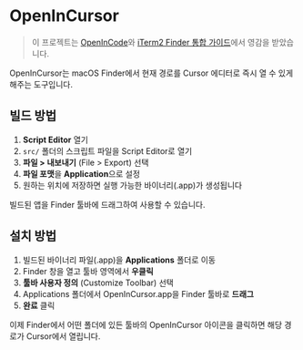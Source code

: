 # OpenInCursor

> 이 프로젝트는 [OpenInCode](https://github.com/sozercan/OpenInCode)와 [iTerm2 Finder 통합 가이드](https://schlining.medium.com/integrate-iterm2-v-3-with-your-macs-finder-f3825acd3e0b)에서 영감을 받았습니다.

OpenInCursor는 macOS Finder에서 현재 경로를 Cursor 에디터로 즉시 열 수 있게 해주는 도구입니다.

## 빌드 방법

1. **Script Editor** 열기
2. `src/` 폴더의 스크립트 파일을 Script Editor로 열기
3. **파일 > 내보내기** (File > Export) 선택
4. **파일 포맷**을 **Application**으로 설정
5. 원하는 위치에 저장하면 실행 가능한 바이너리(.app)가 생성됩니다

빌드된 앱을 Finder 툴바에 드래그하여 사용할 수 있습니다.

## 설치 방법

1. 빌드된 바이너리 파일(.app)을 **Applications** 폴더로 이동
2. Finder 창을 열고 툴바 영역에서 **우클릭**
3. **툴바 사용자 정의** (Customize Toolbar) 선택
4. Applications 폴더에서 OpenInCursor.app을 Finder 툴바로 **드래그**
5. **완료** 클릭

이제 Finder에서 어떤 폴더에 있든 툴바의 OpenInCursor 아이콘을 클릭하면 해당 경로가 Cursor에서 열립니다.
